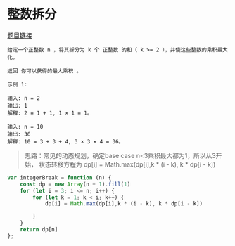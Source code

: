 # 整数拆分
<a href="https://leetcode-cn.com/problems/integer-break/" target="_blank">题目链接</a>

```
给定一个正整数 n ，将其拆分为 k 个 正整数 的和（ k >= 2 ），并使这些整数的乘积最大化。

返回 你可以获得的最大乘积 。

示例 1:

输入: n = 2
输出: 1
解释: 2 = 1 + 1, 1 × 1 = 1。

输入: n = 10
输出: 36
解释: 10 = 3 + 3 + 4, 3 × 3 × 4 = 36。

```

> 思路：常见的动态规划，确定base case n<3乘积最大都为1，所以从3开始，
> 状态转移方程为  dp[i] = Math.max(dp[i],k * (i - k), k * dp[i - k])

```js
var integerBreak = function (n) {
    const dp = new Array(n + 1).fill(1)
    for (let i = 3; i <= n; i++) {
        for (let k = 1; k < i; k++) {
            dp[i] = Math.max(dp[i],k * (i - k), k * dp[i - k])

        }
    }
    return dp[n]
};
```
